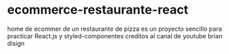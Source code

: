 # ecommerce-restaurante-react
home de ecommer de un restaurante de pizza es un proyecto sencillo para practicar React.js y styled-componentes creditos al canal de youtube brian disign
